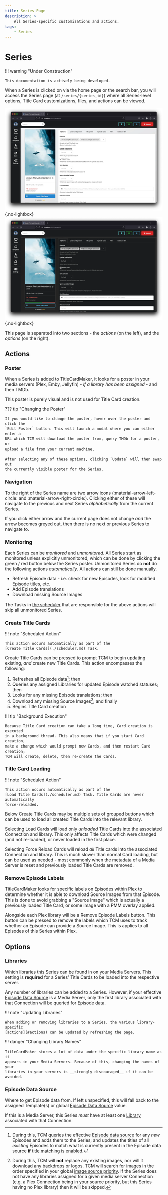 ```yaml
---
title: Series Page
description: >
    All Series-specific customizations and actions.
tags:
    - Series
---
```


# Series

!!! warning "Under Construction"

    This documentation is actively being developed.

When a Series is clicked on via the home page or the search bar, you will access
the Series page (at `/series/{series_id}`) where all Series-level options, Title
Card customizations, files, and actions can be viewed.

![Series Page](../assets/series_light.webp#only-light){.no-lightbox}
![Series Page](../assets/series_dark.webp#only-dark){.no-lightbox}

This page is separated into two sections - the _actions_ (on the left), and the
_options_ (on the right).

## Actions

### Poster

When a Series is added to TitleCardMaker, it looks for a poster in your media
servers (Plex, Emby, Jellyfin) - _if a library has been assigned_ - and then
TMDb.

This poster is purely visual and is not used for Title Card creation.

??? tip "Changing the Poster"

    If you would like to change the poster, hover over the poster and click the
    `Edit Poster` button. This will launch a modal where you can either enter a
    URL which TCM will download the poster from, query TMDb for a poster, or
    upload a file from your current machine. 

    After selecting any of these options, clicking `Update` will then swap out
    the currently visible poster for the Series.

### Navigation

To the right of the Series name are two arrow icons
(:material-arrow-left-circle: and :material-arrow-right-circle:). Clicking
either of these will navigate to the previous and next Series _alphabetically_
from the current Series.

If you click either arrow and the current page does not change _and_ the arrow
becomes greyed out, then there is no next or previous Series to navigate to.

### Monitoring

Each Series can be _monitored_ and _unmonitored_. All Series start as monitored
unless explicitly unmonitored, which can be done by clicking the green / red
button below the Series poster. Unmonitored Series do __not__ do the following
actions _automatically_. All actions can still be done manually.

- Refresh Episode data - i.e. check for new Episodes, look for modified
Episode titles, etc.
- Add Episode translations
- Download missing Source Images

The Tasks in [the scheduler](./scheduler.md) that are responsible for the
above actions will skip all unmonitored Series.

### Create Title Cards

!!! note "Scheduled Action"

    This action occurs automatically as part of the
    [Create Title Cards](./scheduler.md) Task.

<span class="example md-button">Create Title Cards</span> can be pressed to
prompt TCM to begin updating existing, _and_ create new Title Cards. This action
encompasses the following:

1. Refreshes all Episode data[^1]; then
2. Queries any assigned Libraries for updated Episode watched statuses; then
2. Looks for any missing Episode translations; then
3. Download any missing Source Images[^2]; and finally
4. Begins Title Card creation

!!! tip "Background Execution"

    Because Title Card creation can take a long time, Card creation is executed
    in a background thread. This also means that if you start Card creation,
    make a change which would prompt new Cards, and then restart Card creation;
    TCM will create, delete, then re-create the Cards.

### Title Card Loading

!!! note "Scheduled Action"

    This action occurs automatically as part of the
    [Load Title Cards](./scheduler.md) Task. Title Cards are never automatically
    force-reloaded.

Below <span class="example md-button">Create Title Cards</span> may be multiple
sets of grouped buttons which can be used to load all created Title Cards into
the relevant library.

Selecting <span class="example md-button">Load Cards</span> will load only
_unloaded_ Title Cards into the associated Connection and library. This only
affects Title Cards which were changed (and not re-loaded), or never loaded in
the first place.

Selecting <span class="example md-button">Force Reload Cards</span> will reload
_all_ Title cards into the associated Connection and library. This is much
slower than normal Card loading, but can be used as needed - most commonly when
the metadata of a Media Server is reset and previously loaded Title Cards are
removed.

### Remove Episode Labels

TitleCardMaker looks for specific labels on Episodes within Plex to determine
whether it is able to download Source Images from that Episode. This is done to
avoid grabbing a "Source Image" which is actually a previously loaded Title
Card, or some image with a PMM overlay applied.

Alongside each Plex library will be a
<span class="example md-button">Remove Episode Labels</span> button. This
button can be pressed to remove the labels which TCM uses to track whether an
Episode can provide a Source Image. This is applies to all Episodes of this
Series within Plex.

[^1]: During this, TCM queries the effective [Episode data source](...) for any
_new_ Episodes and adds them to the Series; and updates the titles of all
_existing_ Episodes to match what is currently present in the Episode data
source __if__ [title matching](...) is enabled.

[^2]: During this, TCM will __not__ replace any existing images, nor will it
download any backdrops or logos. TCM will search for images in the order
specified in your global
[image source priority](./settings.md#image-source-priority). If the Series does
not have any libraries assigned for a given media server Connection (e.g. a Plex
Connection being in your source priority, but this Series having no Plex
library) then it will be skipped.

## Options

### Libraries

Which libraries this Series can be found in on your Media Servers. This setting
is __required__ for a Series' Title Cards to be loaded into the respective
server.

Any number of libraries can be added to a Series. However, if your effective
[Episode Data Source](#episode-data-source) is a Media Server, only the first
library associated with that Connection will be queried for Episode data.

!!! note "Updating Libraries"

    When adding or removing libraries to a Series, the various library-specific
    [actions](#actions) can be updated by refreshing the page.

!!! danger "Changing Library Names"

    TitleCardMaker stores a lot of data under the specific library name as it
    appears in your Media Servers. Because of this, changing the names of your
    libraries in your servers is __strongly discouraged__ if it can be avoided.

### Episode Data Source

Where to get Episode data from. If left unspecified, this will fall back to the
assigned Template(s) or global
[Episode Data Source](./settings.md#episode-data-source) value.

If this is a Media Server, this Series _must_ have at least one
[Library](#libraries) associated with that Connection.
